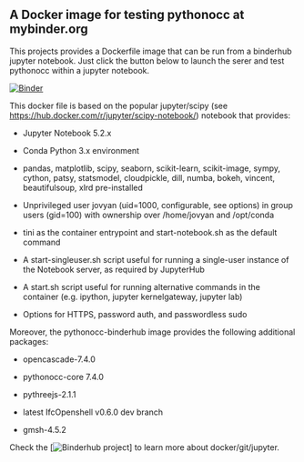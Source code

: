 A Docker image for testing pythonocc at mybinder.org
----------------------------------------------------

This projects provides a Dockerfile image that can be run from a binderhub jupyter notebook. Just click the button below to launch the serer and test pythonocc within a jupyter notebook.

[![Binder](http://mybinder.org/badge.svg)](https://mybinder.org/v2/gh/tpaviot/pythonocc-binderhub/master)

This docker file is based on the popular jupyter/scipy (see https://hub.docker.com/r/jupyter/scipy-notebook/) notebook that provides:

* Jupyter Notebook 5.2.x

* Conda Python 3.x environment

* pandas, matplotlib, scipy, seaborn, scikit-learn, scikit-image, sympy, cython, patsy, statsmodel, cloudpickle, dill, numba, bokeh, vincent, beautifulsoup, xlrd pre-installed

* Unprivileged user jovyan (uid=1000, configurable, see options) in group users (gid=100) with ownership over /home/jovyan and /opt/conda

* tini as the container entrypoint and start-notebook.sh as the default command

* A start-singleuser.sh script useful for running a single-user instance of the Notebook server, as required by JupyterHub

* A start.sh script useful for running alternative commands in the container (e.g. ipython, jupyter kernelgateway, jupyter lab)

* Options for HTTPS, password auth, and passwordless sudo

Moreover, the pythonocc-binderhub image provides the following additional packages:

* opencascade-7.4.0

* pythonocc-core 7.4.0

* pythreejs-2.1.1

* latest IfcOpenshell v0.6.0 dev branch

* gmsh-4.5.2

Check the [![Binderhub project](https://github.com/jupyterhub/binderhub)] to learn more about docker/git/jupyter.

